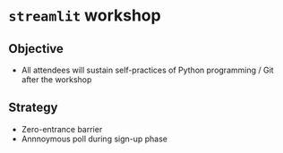 # ```streamlit``` workshop

## Objective

- All attendees will sustain self-practices of Python programming / Git after the workshop

## Strategy

- Zero-entrance barrier
- Annnoymous poll during sign-up phase


 
